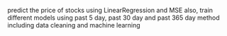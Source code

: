 predict the price of stocks using LinearRegression and MSE
also, train different models using past 5 day, past 30 day and past 365 day method
including data cleaning and machine learning
